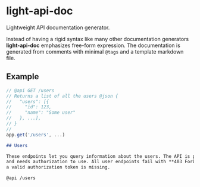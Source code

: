 # light-api-doc

Lightweight API documentation generator.

Instead of having a rigid syntax like many other documentation generators
**light-api-doc** emphasizes free-form expression. The documentation is
generated from comments with minimal `@tags` and a template markdown file.

## Example

```js
// @api GET /users
// Returns a list of all the users @json {
//   "users": [{
//     "id": 123,
//     "name": "Some user"
//   }, ...],
// }
// 
app.get('/users', ...)
```

```md
## Users

These endpoints let you query information about the users. The API is protected
and needs authorization to use. All user endpoints fail with **403 Forbidden** if 
a valid authorization token is missing.

@api /users
```

